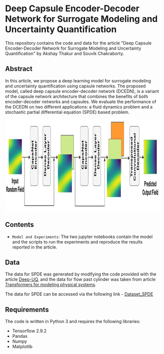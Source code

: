 # Deep Capsule Encoder-Decoder Network for Surrogate Modeling and Uncertainty Quantification

This repository contains the code and data for the article "Deep Capsule Encoder-Decoder Network for Surrogate Modeling and Uncertainty Quantification" by Akshay Thakur and Souvik Chakraborty.

## Abstract

In this article, we propose a deep learning model for surrogate modeling and uncertainty quantification using capsule networks. 
The proposed model, called deep capsule encoder-decoder network (DCEDN), is a variant of the capsule network architecture that combines the benefits of both encoder-decoder networks and capsules. We evaluate the performance of the DCEDN on two different applications: a fluid dynamics problem and a stochastic partial differential equation (SPDE) based problem. 

<p>
    <img src="DCEDN.png" width="1000" height="300" />
</p>


## Contents

- `Model and Experiments`: The two jupyter notebooks contain the model and the scripts to run the experiments and reproduce the results reported in the article.

## Data
The data for SPDE was generated by modifying the code provided with the article [Deep-UQ](https://doi.org/10.1016/j.jcp.2018.08.036),
and the data for flow past cylinder was taken from article [Transformers for modeling physical systems](https://doi.org/10.1016/j.neunet.2021.11.022).

The data for SPDE can be accessed via the following link - [Dataset_SPDE](https://drive.google.com/drive/folders/12_rvdqJwO6wopP0LhyHqe0kjY8SN0fo6?usp=share_link)

## Requirements

The code is written in Python 3 and requires the following libraries:

- Tensorflow 2.9.2
- Pandas
- Numpy
- Matplotlib


